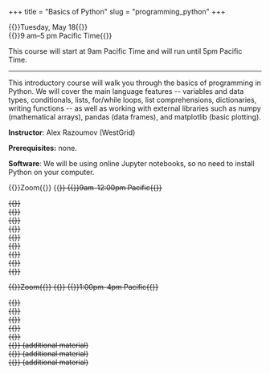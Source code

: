 +++
title = "Basics of Python"
slug = "programming_python"
+++

{{<cor>}}Tuesday, May 18{{</cor>}}\
{{<cgr>}}9 am–5 pm Pacific Time{{</cgr>}}

This course will start at 9am Pacific Time and will run until 5pm Pacific Time.

<!-- Course materials will be added here shortly before the start of the course. -->

---

This introductory course will walk you through the basics of programming in Python. We will cover the main language
features -- variables and data types, conditionals, lists, for/while loops, list comprehensions, dictionaries, writing
functions -- as well as working with external libraries such as numpy (mathematical arrays), pandas (data frames), and
matplotlib (basic plotting).

**Instructor**: Alex Razoumov (WestGrid)

**Prerequisites:** none.

**Software**: We will be using online Jupyter notebooks, so no need to install Python on your computer.

<!-- ~/training/softwareCarpentry/python04.md -->

{{<cor>}}Zoom{{</cor>}} {{<s>}} {{<cgr>}}9am-12:00pm Pacific{{</cgr>}}
<!-- {{<nolinktitle>}}Setup and running Jupyter notebooks{{</nolinktitle>}} \ -->
<!-- {{<nolinktitle>}}Variables and assignment, data types and type conversion{{</nolinktitle>}} \ -->
<!-- {{<nolinktitle>}}Built-in functions and help{{</nolinktitle>}} \ -->
<!-- {{<nolinktitle>}}Conditionals{{</nolinktitle>}} \ -->
<!-- {{<nolinktitle>}}Lists{{</nolinktitle>}} \ -->
<!-- {{<nolinktitle>}}Loops{{</nolinktitle>}} \ -->
<!-- {{<nolinktitle>}}Dictionaries{{</nolinktitle>}} \ -->
<!-- {{<nolinktitle>}}Writing functions{{</nolinktitle>}} \ -->
<!-- {{<nolinktitle>}}Variable scope and floating precision{{</nolinktitle>}} -->
{{<linktitle url="../python/python-01-setup" text="Setup and running Jupyter notebooks">}} \
{{<linktitle url="../python/python-02-variables" text="Variables and data types">}} \
{{<linktitle url="../python/python-03-builtin" text="Built-in functions and help">}} \
{{<linktitle url="../python/python-04-conditionals" text="Conditionals">}} \
{{<linktitle url="../python/python-05-lists" text="Lists">}} \
{{<linktitle url="../python/python-06-loops" text="Loops">}} \
{{<linktitle url="../python/python-07-dictionaries" text="Dictionaries">}} \
{{<linktitle url="../python/python-08-functions" text="Writing functions">}} \
{{<linktitle url="../python/python-09-scope" text="Variable scope and floating precision">}}

{{<cor>}}Zoom{{</cor>}} {{<s>}} {{<cgr>}}1:00pm-4pm Pacific{{</cgr>}}
<!-- {{<nolinktitle>}}Libraries, virtual environments and packaging{{</nolinktitle>}} \ -->
<!-- {{<nolinktitle>}}Numpy{{</nolinktitle>}} \ -->
<!-- {{<nolinktitle>}}Plotting with matplotlib{{</nolinktitle>}} \ -->
<!-- {{<nolinktitle>}}Pandas dataframes{{</nolinktitle>}} \ -->
<!-- {{<nolinktitle>}}Multidimensional labeled arrays and datasets with xarray{{</nolinktitle>}} \ -->
<!-- {{<nolinktitle>}}Plotting with cartopy (additional material){{</nolinktitle>}} \ -->
<!-- {{<nolinktitle>}}Running Python scripts from the command line{{</nolinktitle>}} \ -->
<!-- {{<nolinktitle>}}Basics of object-oriented programming in Python{{</nolinktitle>}} -->
{{<linktitle url="../python/python-10-libraries" text="Libraries, virtual environments and packaging">}} \
{{<linktitle url="../python/python-11-numpy" text="Numpy">}} \
{{<linktitle url="../python/python-12-matplotlib" text="Plotting with matplotlib">}} \
{{<linktitle url="../python/python-13-pandas" text="Pandas dataframes">}} \
{{<linktitle url="../python/python-14-xarray" text="Multidimensional labeled arrays and datasets with xarray">}} \
{{<linktitle url="../python/python-15-cartopy" text="Plotting with cartopy">}} (additional material) \
{{<linktitle url="../python/python-16-scripts" text="Running Python scripts from the command line">}} (additional material) \
{{<linktitle url="../python/python-17-objects" text="Basics of object-oriented programming in Python">}} (additional material)
